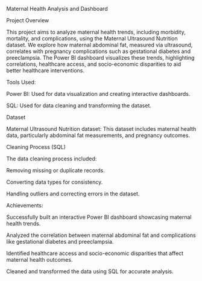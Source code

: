 Maternal Health Analysis and Dashboard

Project Overview

This project aims to analyze maternal health trends, including morbidity, mortality, and complications, using the Maternal Ultrasound Nutrition dataset. We explore how maternal abdominal fat, measured via ultrasound, correlates with pregnancy complications such as gestational diabetes and preeclampsia. The Power BI dashboard visualizes these trends, highlighting correlations, healthcare access, and socio-economic disparities to aid better healthcare interventions.

Tools Used:

Power BI: Used for data visualization and creating interactive dashboards.

SQL: Used for data cleaning and transforming the dataset.


Dataset

Maternal Ultrasound Nutrition dataset: This dataset includes maternal health data, particularly abdominal fat measurements, and pregnancy outcomes.


Cleaning Process (SQL)

The data cleaning process included:

Removing missing or duplicate records.

Converting data types for consistency.

Handling outliers and correcting errors in the dataset.



Achievements:

Successfully built an interactive Power BI dashboard showcasing maternal health trends.

Analyzed the correlation between maternal abdominal fat and complications like gestational diabetes and preeclampsia.

Identified healthcare access and socio-economic disparities that affect maternal health outcomes.

Cleaned and transformed the data using SQL for accurate analysis.


